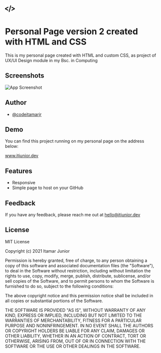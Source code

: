 ![Logo](https://github.com/codeitamarjr/Blog/blob/master/assets/img/ICON_32.png?raw=true)

    
# Personal Page version 2 created with HTML and CSS

This is my personal page created with HTML and custom CSS, as project of UX/UI Design module in my Bsc. in Computing

## Screenshots

![App Screenshot](https://github.com/codeitamarjr/S2UXUIPersonalPage/blob/master/assets/images/screenshot.png?raw=true)

  
## Author

- [@codeitamarjr](https://github.com/codeitamarjr)

  
## Demo

You can find this project running on my personal page on the address below:

www.itjunior.dev

  
## Features

- Responsive
- Simple page to host on your GitHub

  
## Feedback

If you have any feedback, please reach me out at hello@itjunior.dev

  

## License

MIT License

Copyright (c) 2021 Itamar Junior

Permission is hereby granted, free of charge, to any person obtaining a copy
of this software and associated documentation files (the "Software"), to deal
in the Software without restriction, including without limitation the rights
to use, copy, modify, merge, publish, distribute, sublicense, and/or sell
copies of the Software, and to permit persons to whom the Software is
furnished to do so, subject to the following conditions:

The above copyright notice and this permission notice shall be included in all
copies or substantial portions of the Software.

THE SOFTWARE IS PROVIDED "AS IS", WITHOUT WARRANTY OF ANY KIND, EXPRESS OR
IMPLIED, INCLUDING BUT NOT LIMITED TO THE WARRANTIES OF MERCHANTABILITY,
FITNESS FOR A PARTICULAR PURPOSE AND NONINFRINGEMENT. IN NO EVENT SHALL THE
AUTHORS OR COPYRIGHT HOLDERS BE LIABLE FOR ANY CLAIM, DAMAGES OR OTHER
LIABILITY, WHETHER IN AN ACTION OF CONTRACT, TORT OR OTHERWISE, ARISING FROM,
OUT OF OR IN CONNECTION WITH THE SOFTWARE OR THE USE OR OTHER DEALINGS IN THE
SOFTWARE.
